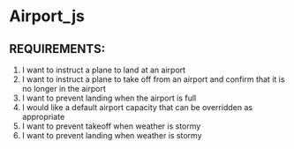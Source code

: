 # Airport_js

REQUIREMENTS:
--------------
1. I want to instruct a plane to land at an airport
2. I want to instruct a plane to take off from an airport and confirm that it is no longer in the airport
3. I want to prevent landing when the airport is full 
4. I would like a default airport capacity that can be overridden as appropriate
5. I want to prevent takeoff when weather is stormy 
6. I want to prevent landing when weather is stormy 